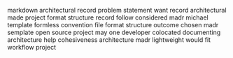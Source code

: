 markdown architectural record problem statement want record architectural made project format structure record follow considered madr michael template formless convention file format structure outcome chosen madr semplate open source project may one developer colocated documenting architecture help cohesiveness architecture madr lightweight would fit workflow project